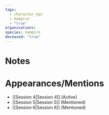 ```yaml
---
tags:
  - character_npc
  - Vampire
  - "true"
organisations: 
species: Vampire
deceased: "true"
---
```



# Notes

# Appearances/Mentions

- [[Session 4|Session 4]] (Active)
- [[Session 5|Session 5]] (Mentioned)
- [[Session 6|Session 6]] (Mentioned)
